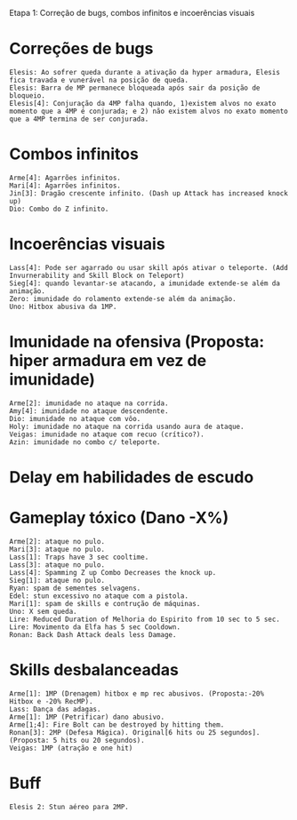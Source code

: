 Etapa 1: Correção de bugs, combos infinitos e incoerências visuais

Correções de bugs
=================
	Elesis: Ao sofrer queda durante a ativação da hyper armadura, Elesis fica travada e vunerável na posição de queda.
	Elesis: Barra de MP permanece bloqueada após sair da posição de bloqueio.
	Elesis[4]: Conjuração da 4MP falha quando, 1)existem alvos no exato momento que a 4MP é conjurada; e 2) não existem alvos no exato momento que a 4MP termina de ser conjurada.

Combos infinitos
================
	Arme[4]: Agarrões infinitos.
	Mari[4]: Agarrões infinitos.
	Jin[3]: Dragão crescente infinito. (Dash up Attack has increased knock up)
	Dio: Combo do Z infinito.

Incoerências visuais
====================
	Lass[4]: Pode ser agarrado ou usar skill após ativar o teleporte. (Add Invurnerability and Skill Block on Teleport)
	Sieg[4]: quando levantar-se atacando, a imunidade extende-se além da animação.
	Zero: imunidade do rolamento extende-se além da animação.
	Uno: Hitbox abusiva da 1MP.

Imunidade na ofensiva (Proposta: hiper armadura em vez de imunidade)
====================================================================
	Arme[2]: imunidade no ataque na corrida.
	Amy[4]: imunidade no ataque descendente.
	Dio: imunidade no ataque com vôo.
	Holy: imunidade no ataque na corrida usando aura de ataque.
	Veigas: imunidade no ataque com recuo (crítico?).
	Azin: imunidade no combo c/ teleporte.
	
Delay em habilidades de escudo
==============================

Gameplay tóxico (Dano -X%)
==========================
	Arme[2]: ataque no pulo.
	Mari[3]: ataque no pulo.
	Lass[1]: Traps have 3 sec cooltime.
	Lass[3]: ataque no pulo.
	Lass[4]: Spamming Z up Combo Decreases the knock up.
	Sieg[1]: ataque no pulo.
	Ryan: spam de sementes selvagens.
	Edel: stun excessivo no ataque com a pistola.
	Mari[1]: spam de skills e contrução de máquinas.
	Uno: X sem queda.
	Lire: Reduced Duration of Melhoria do Espirito from 10 sec to 5 sec.
	Lire: Movimento da Elfa has 5 sec Cooldown.
	Ronan: Back Dash Attack deals less Damage.
	

Skills desbalanceadas
=====================
	Arme[1]: 1MP (Drenagem) hitbox e mp rec abusivos. (Proposta:-20% Hitbox e -20% RecMP).
	Lass: Dança das adagas.
	Arme[1]: 1MP (Petrificar) dano abusivo.
	Arme[1;4]: Fire Bolt can be destroyed by hitting them.
	Ronan[3]: 2MP (Defesa Mágica). Original[6 hits ou 25 segundos]. (Proposta: 5 hits ou 20 segundos).
	Veigas: 1MP (atração e one hit)

Buff
====
	Elesis 2: Stun aéreo para 2MP.
